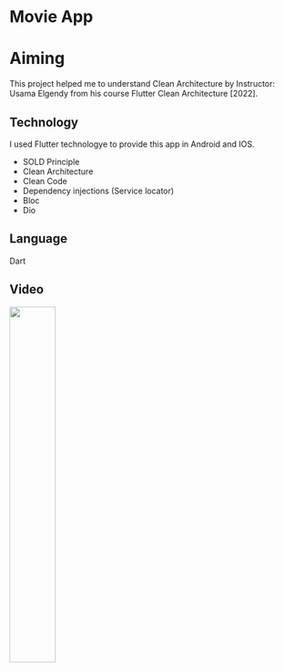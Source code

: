 # Movie App

# Aiming
This project helped me to understand Clean Architecture by Instructor: Usama Elgendy from his course Flutter Clean Architecture [2022].

## Technology
I used Flutter technologye to provide this app in Android and IOS.<br />
- SOLD Principle <br />
- Clean Architecture <br />
- Clean Code <br />
- Dependency injections (Service locator) <br />
- Bloc <br />
- Dio <br />

## Language 
Dart

## Video
[<img src="https://media.licdn.com/dms/image/C4D22AQHF6MYqV4TI_g/feedshare-shrink_2048_1536/0/1677609716662?e=1682553600&v=beta&t=d7ogi1xoyiBzS_ZziUMrn9SrZcruspcbq0BTSEASFuw" width="40%">](https://youtube.com/shorts/jc5tt1vlD3o "Movie App")
